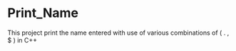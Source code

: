 # Print_Name
This project print the name entered with use of various combinations of ( . , $ ) in C++

